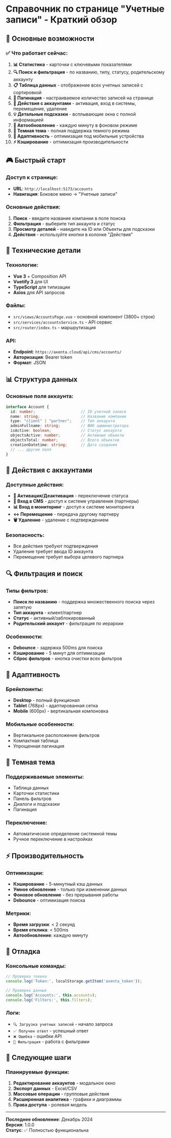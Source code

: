 # Справочник по странице "Учетные записи" - Краткий обзор

## 🚀 Основные возможности

### ✅ Что работает сейчас:

1. **📊 Статистика** - карточки с ключевыми показателями
2. **🔍 Поиск и фильтрация** - по названию, типу, статусу, родительскому аккаунту
3. **📋 Таблица данных** - отображение всех учетных записей с сортировкой
4. **📄 Пагинация** - настраиваемое количество записей на странице
5. **🎯 Действия с аккаунтами** - активация, вход в системы, перемещение, удаление
6. **💡 Детальные подсказки** - всплывающие окна с полной информацией
7. **🔄 Автообновление** - каждую минуту в фоновом режиме
8. **🌙 Темная тема** - полная поддержка темного режима
9. **📱 Адаптивность** - оптимизация под мобильные устройства
10. **⚡ Кэширование** - оптимизация производительности

## 🎮 Быстрый старт

### Доступ к странице:
- **URL**: `http://localhost:5173/accounts`
- **Навигация**: Боковое меню → "Учетные записи"

### Основные действия:
1. **Поиск** - введите название компании в поле поиска
2. **Фильтрация** - выберите тип аккаунта и статус
3. **Просмотр деталей** - наведите на ID или Объекты для подсказки
4. **Действия** - используйте кнопки в колонке "Действия"

## 🔧 Технические детали

### Технологии:
- **Vue 3** + Composition API
- **Vuetify 3** для UI
- **TypeScript** для типизации
- **Axios** для API запросов

### Файлы:
- `src/views/AccountsPage.vue` - основной компонент (3800+ строк)
- `src/services/accountsService.ts` - API сервис
- `src/router/index.ts` - маршрутизация

### API:
- **Endpoint**: `https://axenta.cloud/api/cms/accounts/`
- **Авторизация**: Bearer token
- **Формат**: JSON

## 📊 Структура данных

### Основные поля аккаунта:
```typescript
interface Account {
  id: number;                    // ID учетной записи
  name: string;                  // Название компании
  type: "client" | "partner";    // Тип аккаунта
  adminFullname: string;         // ФИО администратора
  isActive: boolean;             // Статус аккаунта
  objectsActive: number;         // Активные объекты
  objectsTotal: number;          // Всего объектов
  creationDatetime: string;      // Дата создания
  // ... другие поля
}
```

## 🎯 Действия с аккаунтами

### Доступные действия:
- **🔄 Активация/Деактивация** - переключение статуса
- **🔗 Вход в CMS** - доступ к системе управления (партнеры)
- **📊 Вход в мониторинг** - доступ к системе мониторинга
- **↔️ Перемещение** - передача другому партнеру
- **🗑️ Удаление** - удаление с подтверждением

### Безопасность:
- Все действия требуют подтверждения
- Удаление требует ввода ID аккаунта
- Перемещение требует выбора целевого партнера

## 🔍 Фильтрация и поиск

### Типы фильтров:
- **Поиск по названию** - поддержка множественного поиска через запятую
- **Тип аккаунта** - клиент/партнер
- **Статус** - активный/заблокированный
- **Родительский аккаунт** - фильтрация по иерархии

### Особенности:
- **Debounce** - задержка 500ms для поиска
- **Кэширование** - 5 минут для оптимизации
- **Сброс фильтров** - кнопка очистки всех фильтров

## 📱 Адаптивность

### Брейкпоинты:
- **Desktop** - полный функционал
- **Tablet** (768px) - адаптированная сетка
- **Mobile** (600px) - вертикальная компоновка

### Мобильные особенности:
- Вертикальное расположение фильтров
- Компактная таблица
- Упрощенная пагинация

## 🌙 Темная тема

### Поддерживаемые элементы:
- Таблица данных
- Карточки статистики
- Панель фильтров
- Диалоги и подсказки
- Пагинация

### Переключение:
- Автоматическое определение системной темы
- Ручное переключение в настройках

## ⚡ Производительность

### Оптимизации:
- **Кэширование** - 5-минутный кэш данных
- **Умное обновление** - только при изменении данных
- **Фоновое обновление** - без прерывания работы
- **Debounce** - оптимизация поиска

### Метрики:
- **Время загрузки**: < 2 секунд
- **Время отклика**: < 500ms
- **Автообновление**: каждую минуту

## 🐛 Отладка

### Консольные команды:
```javascript
// Проверка токена
console.log('Token:', localStorage.getItem('axenta_token'));

// Проверка данных
console.log('Accounts:', this.accounts);
console.log('Filters:', this.filters);
```

### Логи:
- `🔍 Загрузка учетных записей` - начало запроса
- `✅ Получен ответ` - успешный ответ
- `❌ Ошибка` - ошибки API
- `🔧 Фильтрация` - работа с фильтрами

## 🎯 Следующие шаги

### Планируемые функции:
1. **Редактирование аккаунтов** - модальное окно
2. **Экспорт данных** - Excel/CSV
3. **Массовые операции** - групповые действия
4. **Расширенная аналитика** - графики и диаграммы
5. **Права доступа** - ролевая модель

---

**Последнее обновление**: Декабрь 2024  
**Версия**: 1.0.0  
**Статус**: ✅ Полностью функциональна
